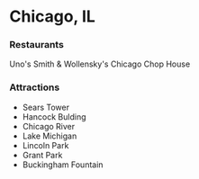# Chicago, IL

### Restaurants
Uno's
Smith & Wollensky's
Chicago Chop House

### Attractions
- Sears Tower
- Hancock Bulding
- Chicago River
- Lake Michigan
- Lincoln Park
- Grant Park
- Buckingham Fountain


